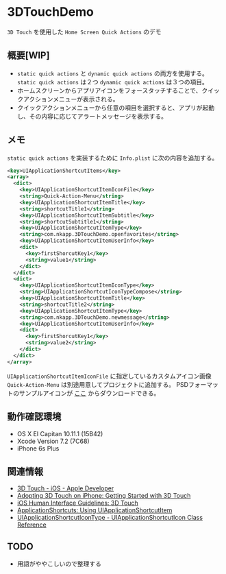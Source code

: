 # 3DTouchDemo

`3D Touch` を使用した `Home Screen Quick Actions` のデモ

## 概要[WIP]

- `static quick actions` と `dynamic quick actions` の両方を使用する。 `static quick actions` は２つ `dynamic quick actions` は３つの項目。
- ホームスクリーンからアプリアイコンをフォースタッチすることで、クイックアクションメニューが表示される。
- クイックアクションメニューから任意の項目を選択すると、アプリが起動し、その内容に応じてアラートメッセージを表示する。


## メモ

`static quick actions` を実装するために `Info.plist` に次の内容を追加する。

```xml
<key>UIApplicationShortcutItems</key>
<array>
  <dict>
    <key>UIApplicationShortcutItemIconFile</key>
    <string>Quick-Action-Menu</string>
    <key>UIApplicationShortcutItemTitle</key>
    <string>shortcutTitle1</string>
    <key>UIApplicationShortcutItemSubtitle</key>
    <string>shortcutSubtitle1</string>
    <key>UIApplicationShortcutItemType</key>
    <string>com.nkapp.3DTouchDemo.openfavorites</string>
    <key>UIApplicationShortcutItemUserInfo</key>
    <dict>
      <key>firstShorcutKey1</key>
      <string>value1</string>
    </dict>
  </dict>
  <dict>
    <key>UIApplicationShortcutItemIconType</key>
    <string>UIApplicationShortcutIconTypeCompose</string>
    <key>UIApplicationShortcutItemTitle</key>
    <string>shortcutTitle2</string>
    <key>UIApplicationShortcutItemType</key>
    <string>com.nkapp.3DTouchDemo.newmessage</string>
    <key>UIApplicationShortcutItemUserInfo</key>
    <dict>
      <key>firstShorcutKey1</key>
      <string>value2</string>
    </dict>
  </dict>
</array>
```

`UIApplicationShortcutItemIconFile` に指定しているカスタムアイコン画像 `Quick-Action-Menu` は別途用意してプロジェクトに追加する。
 PSDフォーマットのサンプルアイコンが [ここ](https://developer.apple.com/design/downloads/Quick-Action-Guides.zip) からダウンロードできる。



## 動作確認環境
- OS X EI Capitan 10.11.1 (15B42)
- Xcode Version 7.2 (7C68)
- iPhone 6s Plus

## 関連情報


- [3D Touch - iOS - Apple Developer](https://developer.apple.com/ios/3d-touch/)
- [Adopting 3D Touch on iPhone: Getting Started with 3D Touch](https://developer.apple.com/library/ios/documentation/UserExperience/Conceptual/Adopting3DTouchOniPhone/)
- [iOS Human Interface Guidelines: 3D Touch](https://developer.apple.com/library/ios/documentation/UserExperience/Conceptual/MobileHIG/3DTouch.html#//apple_ref/doc/uid/TP40006556-CH71)
- [ApplicationShortcuts: Using UIApplicationShortcutItem](https://developer.apple.com/library/ios/samplecode/ApplicationShortcuts/Introduction/Intro.html#//apple_ref/doc/uid/TP40016545)
- [UIApplicationShortcutIconType - UIApplicationShortcutIcon Class Reference](https://developer.apple.com/library/ios/documentation/UIKit/Reference/UIApplicationShortcutIcon_Class/index.html#//apple_ref/c/tdef/UIApplicationShortcutIconType)

## TODO

- 用語がややこしいので整理する

